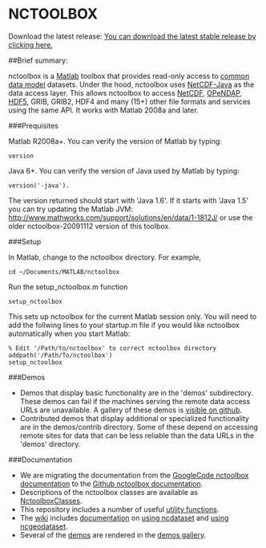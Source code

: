 NCTOOLBOX
=========

Download the latest release:
[You can download the latest stable release by clicking here.](https://github.com/nctoolbox/nctoolbox/tags)


##Brief summary:

nctoolbox is a [Matlab](http://www.mathworks.com/) toolbox that provides read-only access to [common data model](http://www.unidata.ucar.edu/software/netcdf-java/CDM/index.html) datasets. Under the hood, nctoolbox uses [NetCDF-Java](http://www.unidata.ucar.edu/software/netcdf-java/) as the data access layer. This allows nctoolbox to access [NetCDF](http://www.unidata.ucar.edu/software/netcdf/), [OPeNDAP](http://opendap.org/), [HDF5](http://www.hdfgroup.org/HDF5/), GRIB, GRIB2, HDF4 and many (15+) other file formats and services using the same API. It works with Matlab 2008a and later.

###Prequisites

Matlab R2008a+.  You can verify the version of Matlab by typing:
    
    
    version


Java 6+.  You can verify the version of Java used by Matlab by typing: 
    

    version('-java'). 


The version returned should start with 'Java 1.6'. If it starts with 'Java 1.5' you can try updating the Matlab JVM: http://www.mathworks.com/support/solutions/en/data/1-1812J/ or use the older nctoolbox-20091112 version of this toolbox.

###Setup

In Matlab, change to the nctoolbox directory. For example,
 

    cd ~/Documents/MATLAB/nctoolbox


Run the setup_nctoolbox.m function
 

    setup_nctoolbox


This sets up nctoolbox for the current Matlab session only. You will need to add the follwing lines to your startup.m file if you would like nctoolbox automatically when you start Matlab:


    % Edit '/Path/to/nctoolbox' to correct nctoolbox directory
    addpath('/Path/To/nctoolbox')
    setup_nctoolbox
      
###Demos

  * Demos that display basic functionality are in the 'demos' subdirectory.  These demos
     can fail if the machines serving the remote data access URLs are unavailable. A gallery
     of these demos is [visible on github](http://nctoolbox.github.io/nctoolbox/demos.html).
  * Contributed demos that display additional or specialized functionality are in 
     the demos/contrib directory.  Some of these depend on accessing remote sites for
     data that can be less reliable than the data URLs in the 'demos' directory.

###Documentation

  * We are migrating the documentation from the [GoogleCode nctoolbox documentation](http://code.google.com/p/nctoolbox/wiki/Documentation) to the [Github nctoolbox documentation](https://github.com/nctoolbox/nctoolbox/wiki/Documentation).
  * Descriptions of the nctoolbox classes are available as [NctoolboxClasses](https://github.com/nctoolbox/nctoolbox/wiki/NctoolboxClasses).
  * This repository includes a number of useful [utility functions](https://github.com/nctoolbox/nctoolbox/wiki/NctoolboxUtilityFunctions).
  * The [wiki](https://github.com/nctoolbox/nctoolbox/wiki) includes [documentation](https://github.com/nctoolbox/nctoolbox/wiki/Documentation) on [using ncdataset](https://github.com/nctoolbox/nctoolbox/wiki/UsingNcdataset) and [using ncgeodataset](https://github.com/nctoolbox/nctoolbox/wiki/UsingNcgeodataset).
  * Several of the [demos](https://github.com/nctoolbox/nctoolbox/tree/master/demos) are rendered in the [demos gallery](http://nctoolbox.github.io/nctoolbox/demos.html).


